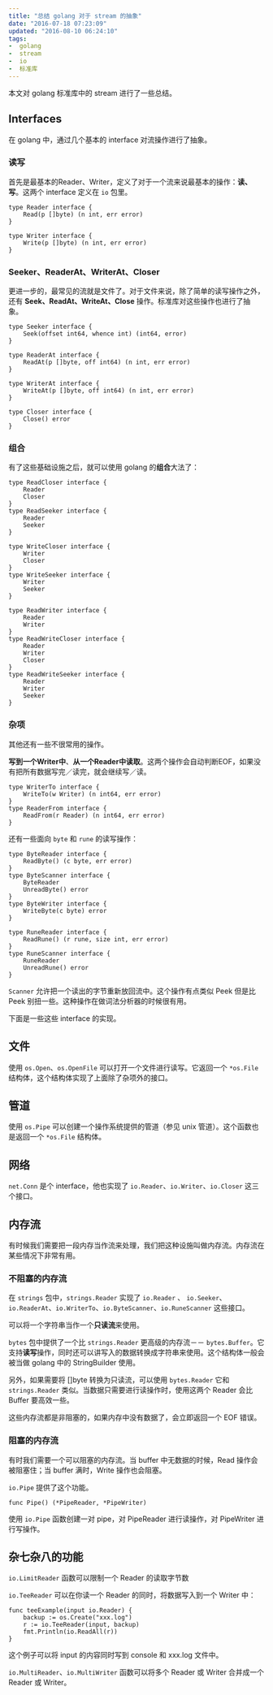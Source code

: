 ```yaml
---
title: "总结 golang 对于 stream 的抽象"
date: "2016-07-18 07:23:09"
updated: "2016-08-10 06:24:10"
tags:
-  golang
-  stream
-  io
-  标准库
---
```



本文对 golang 标准库中的 stream 进行了一些总结。

[](/notename/ "golang stream")

## Interfaces

在 golang 中，通过几个基本的 interface 对流操作进行了抽象。

### 读写

首先是最基本的Reader、Writer，定义了对于一个流来说最基本的操作：**读、写**。这两个 interface 定义在 `io` 包里。

```golang
type Reader interface {
    Read(p []byte) (n int, err error)
}

type Writer interface {
    Write(p []byte) (n int, err error)
}

```

<!-- more -->

### Seeker、ReaderAt、WriterAt、Closer

更进一步的，最常见的流就是文件了。对于文件来说，除了简单的读写操作之外，还有 **Seek、ReadAt、WriteAt、Close** 操作。标准库对这些操作也进行了抽象。

```golang
type Seeker interface {
    Seek(offset int64, whence int) (int64, error)
}

type ReaderAt interface {
    ReadAt(p []byte, off int64) (n int, err error)
}

type WriterAt interface {
    WriteAt(p []byte, off int64) (n int, err error)
}

type Closer interface {
    Close() error
}
```

### 组合

有了这些基础设施之后，就可以使用 golang 的**组合**大法了：

```golang
type ReadCloser interface {
    Reader
    Closer
}
type ReadSeeker interface {
    Reader
    Seeker
}

type WriteCloser interface {
    Writer
    Closer
}
type WriteSeeker interface {
    Writer
    Seeker
}

type ReadWriter interface {
    Reader
    Writer
}
type ReadWriteCloser interface {
    Reader
    Writer
    Closer
}
type ReadWriteSeeker interface {
    Reader
    Writer
    Seeker
}
```

### 杂项

其他还有一些不很常用的操作。

**写到一个Writer中**、**从一个Reader中读取**。这两个操作会自动判断EOF，如果没有把所有数据写完／读完，就会继续写／读。

```golang
type WriterTo interface {
    WriteTo(w Writer) (n int64, err error)
}
type ReaderFrom interface {
    ReadFrom(r Reader) (n int64, err error)
}
```

还有一些面向 `byte` 和 `rune` 的读写操作：

```golang
type ByteReader interface {
    ReadByte() (c byte, err error)
}
type ByteScanner interface {
    ByteReader
    UnreadByte() error
}
type ByteWriter interface {
    WriteByte(c byte) error
}

type RuneReader interface {
    ReadRune() (r rune, size int, err error)
}
type RuneScanner interface {
    RuneReader
    UnreadRune() error
}
```

`Scanner` 允许把一个读出的字节重新放回流中。这个操作有点类似 Peek 但是比 Peek 别扭一些。这种操作在做词法分析器的时候很有用。

下面是一些这些 interface 的实现。

## 文件

使用 `os.Open`、`os.OpenFile` 可以打开一个文件进行读写。它返回一个 `*os.File` 结构体，这个结构体实现了上面除了杂项外的接口。

## 管道

使用 `os.Pipe` 可以创建一个操作系统提供的管道（参见 unix 管道）。这个函数也是返回一个 `*os.File` 结构体。

## 网络

`net.Conn` 是个 interface，他也实现了 `io.Reader`、`io.Writer`、`io.Closer` 这三个接口。

## 内存流

有时候我们需要把一段内存当作流来处理，我们把这种设施叫做内存流。内存流在某些情况下非常有用。

### 不阻塞的内存流

在 `strings` 包中，`strings.Reader` 实现了 `io.Reader` 、 `io.Seeker`、`io.ReaderAt`、`io.WriterTo`、`io.ByteScanner`、`io.RuneScanner` 这些接口。

可以将一个字符串当作一个**只读流**来使用。

`bytes` 包中提供了一个比 `strings.Reader` 更高级的内存流－－ `bytes.Buffer`。它支持**读写**操作，同时还可以讲写入的数据转换成字符串来使用。这个结构体一般会被当做 golang 中的 StringBuilder 使用。

另外，如果需要将 []byte 转换为只读流，可以使用 `bytes.Reader` 它和 `strings.Reader` 类似。当数据只需要进行读操作时，使用这两个 Reader 会比 Buffer 要高效一些。

这些内存流都是非阻塞的，如果内存中没有数据了，会立即返回一个 EOF 错误。

### 阻塞的内存流

有时我们需要一个可以阻塞的内存流。当 buffer 中无数据的时候，Read 操作会被阻塞住；当 buffer 满时，Write 操作也会阻塞。

`io.Pipe` 提供了这个功能。

```golang
func Pipe() (*PipeReader, *PipeWriter)
```

使用 `io.Pipe` 函数创建一对 pipe，对 PipeReader 进行读操作，对 
PipeWriter 进行写操作。

## 杂七杂八的功能

`io.LimitReader` 函数可以限制一个 Reader 的读取字节数

`io.TeeReader` 可以在你读一个 Reader 的同时，将数据写入到一个 Writer 中：

```golang
func teeExample(input io.Reader) {
    backup := os.Create("xxx.log")
    r := io.TeeReader(input, backup)
    fmt.Println(io.ReadAll(r))
}
```

这个例子可以将 input 的内容同时写到 console 和 xxx.log 文件中。

`io.MultiReader`、`io.MultiWriter` 函数可以将多个 Reader 或 Writer 合并成一个 Reader 或 Writer。

